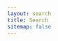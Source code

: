 ```yaml
---
layout: search
title: Search
sitemap: false
---
```


<ul id="search-results"></ul>

<script>
  window.store = {
    {% for post in site.posts %}
      "{{ post.url | slugify }}": {
        "title": "{{ post.title | xml_escape }}",
        "description": "{{ post.description | xml_escape }}",
        "date": "{{ post.date | date: '%d/%m/%Y' }}",
        "author": "{{ post.author | xml_escape }}",
        "tags": "{{ post.categories | join: ', ' }}",
        "image": "{{ post.image.path | prepend: site.baseurl }}",
        "url": "{{ post.url | prepend: site.baseurl | xml_escape }}",
        "content": {{ post.content | strip_html | strip_newlines | jsonify }}
      }
      {% unless forloop.last %},{% endunless %}
    {% endfor %}
  };
</script>

<script type="text/javascript" src="{{ "/js/lunr/lunr.min.js" | prepend: site.baseurl }}"></script>
<script type="text/javascript" src="{{ "/js/search/search.js" | prepend: site.baseurl }}"></script>
